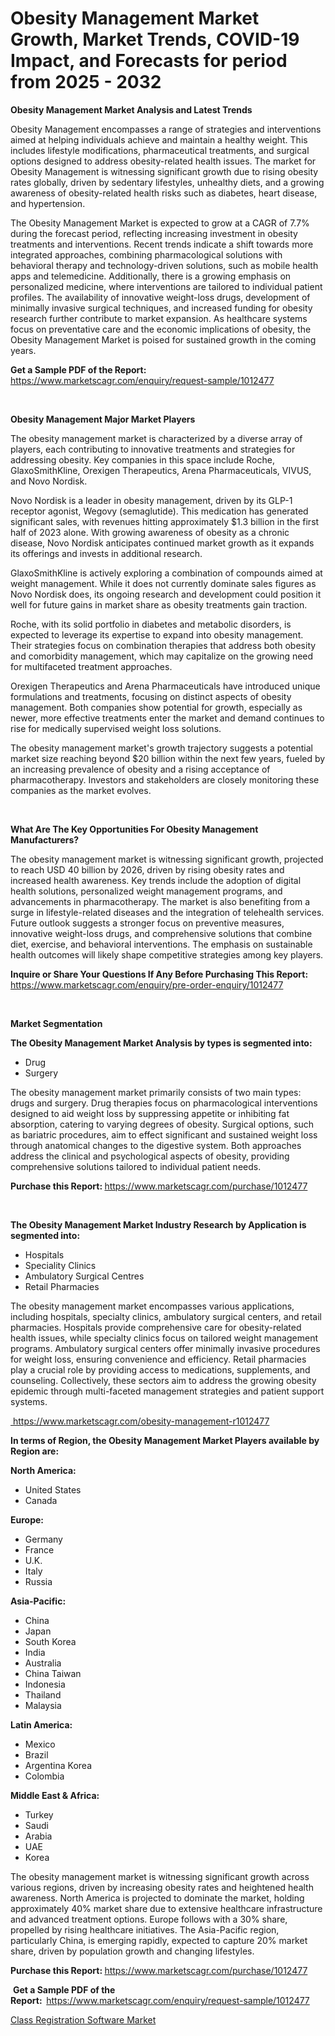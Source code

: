 <p><h1>Obesity Management Market Growth, Market Trends, COVID-19 Impact, and Forecasts for period from 2025 - 2032</h1></p><p><strong>Obesity Management Market Analysis and Latest Trends</strong></p>
<p><p>Obesity Management encompasses a range of strategies and interventions aimed at helping individuals achieve and maintain a healthy weight. This includes lifestyle modifications, pharmaceutical treatments, and surgical options designed to address obesity-related health issues. The market for Obesity Management is witnessing significant growth due to rising obesity rates globally, driven by sedentary lifestyles, unhealthy diets, and a growing awareness of obesity-related health risks such as diabetes, heart disease, and hypertension.</p><p>The Obesity Management Market is expected to grow at a CAGR of 7.7% during the forecast period, reflecting increasing investment in obesity treatments and interventions. Recent trends indicate a shift towards more integrated approaches, combining pharmacological solutions with behavioral therapy and technology-driven solutions, such as mobile health apps and telemedicine. Additionally, there is a growing emphasis on personalized medicine, where interventions are tailored to individual patient profiles. The availability of innovative weight-loss drugs, development of minimally invasive surgical techniques, and increased funding for obesity research further contribute to market expansion. As healthcare systems focus on preventative care and the economic implications of obesity, the Obesity Management Market is poised for sustained growth in the coming years.</p></p>
<p><strong>Get a Sample PDF of the Report:&nbsp;</strong> <a href="https://www.marketscagr.com/enquiry/request-sample/1012477?utm_campaign=3217&utm_medium=2&utm_source=Github&utm_content=ia&utm_term=05032025&utm_id=obesity-management">https://www.marketscagr.com/enquiry/request-sample/1012477</a></p>
<p>&nbsp;</p>
<p><strong>Obesity Management Major Market Players</strong></p>
<p><p>The obesity management market is characterized by a diverse array of players, each contributing to innovative treatments and strategies for addressing obesity. Key companies in this space include Roche, GlaxoSmithKline, Orexigen Therapeutics, Arena Pharmaceuticals, VIVUS, and Novo Nordisk.</p><p>Novo Nordisk is a leader in obesity management, driven by its GLP-1 receptor agonist, Wegovy (semaglutide). This medication has generated significant sales, with revenues hitting approximately $1.3 billion in the first half of 2023 alone. With growing awareness of obesity as a chronic disease, Novo Nordisk anticipates continued market growth as it expands its offerings and invests in additional research.</p><p>GlaxoSmithKline is actively exploring a combination of compounds aimed at weight management. While it does not currently dominate sales figures as Novo Nordisk does, its ongoing research and development could position it well for future gains in market share as obesity treatments gain traction.</p><p>Roche, with its solid portfolio in diabetes and metabolic disorders, is expected to leverage its expertise to expand into obesity management. Their strategies focus on combination therapies that address both obesity and comorbidity management, which may capitalize on the growing need for multifaceted treatment approaches.</p><p>Orexigen Therapeutics and Arena Pharmaceuticals have introduced unique formulations and treatments, focusing on distinct aspects of obesity management. Both companies show potential for growth, especially as newer, more effective treatments enter the market and demand continues to rise for medically supervised weight loss solutions.</p><p>The obesity management market's growth trajectory suggests a potential market size reaching beyond $20 billion within the next few years, fueled by an increasing prevalence of obesity and a rising acceptance of pharmacotherapy. Investors and stakeholders are closely monitoring these companies as the market evolves.</p></p>
<p>&nbsp;</p>
<p><strong>What Are The Key Opportunities For Obesity Management Manufacturers?</strong></p>
<p><p>The obesity management market is witnessing significant growth, projected to reach USD 40 billion by 2026, driven by rising obesity rates and increased health awareness. Key trends include the adoption of digital health solutions, personalized weight management programs, and advancements in pharmacotherapy. The market is also benefiting from a surge in lifestyle-related diseases and the integration of telehealth services. Future outlook suggests a stronger focus on preventive measures, innovative weight-loss drugs, and comprehensive solutions that combine diet, exercise, and behavioral interventions. The emphasis on sustainable health outcomes will likely shape competitive strategies among key players.</p></p>
<p><strong>Inquire or Share Your Questions If Any Before Purchasing This Report:</strong> <a href="https://www.marketscagr.com/enquiry/pre-order-enquiry/1012477?utm_campaign=3217&utm_medium=2&utm_source=Github&utm_content=ia&utm_term=05032025&utm_id=obesity-management">https://www.marketscagr.com/enquiry/pre-order-enquiry/1012477</a></p>
<p>&nbsp;</p>
<p><strong>Market Segmentation</strong></p>
<p><strong>The Obesity Management Market Analysis by types is segmented into:</strong></p>
<p><ul><li>Drug</li><li>Surgery</li></ul></p>
<p><p>The obesity management market primarily consists of two main types: drugs and surgery. Drug therapies focus on pharmacological interventions designed to aid weight loss by suppressing appetite or inhibiting fat absorption, catering to varying degrees of obesity. Surgical options, such as bariatric procedures, aim to effect significant and sustained weight loss through anatomical changes to the digestive system. Both approaches address the clinical and psychological aspects of obesity, providing comprehensive solutions tailored to individual patient needs.</p></p>
<p><strong>Purchase this Report:&nbsp;</strong><a href="https://www.marketscagr.com/purchase/1012477?utm_campaign=3217&utm_medium=2&utm_source=Github&utm_content=ia&utm_term=05032025&utm_id=obesity-management">https://www.marketscagr.com/purchase/1012477</a></p>
<p>&nbsp;</p>
<p><strong>The Obesity Management Market Industry Research by Application is segmented into:</strong></p>
<p><ul><li>Hospitals</li><li>Speciality Clinics</li><li>Ambulatory Surgical Centres</li><li>Retail Pharmacies</li></ul></p>
<p><p>The obesity management market encompasses various applications, including hospitals, specialty clinics, ambulatory surgical centers, and retail pharmacies. Hospitals provide comprehensive care for obesity-related health issues, while specialty clinics focus on tailored weight management programs. Ambulatory surgical centers offer minimally invasive procedures for weight loss, ensuring convenience and efficiency. Retail pharmacies play a crucial role by providing access to medications, supplements, and counseling. Collectively, these sectors aim to address the growing obesity epidemic through multi-faceted management strategies and patient support systems.</p></p>
<p><a href="https://www.marketscagr.com/obesity-management-r1012477?utm_campaign=3217&utm_medium=2&utm_source=Github&utm_content=ia&utm_term=05032025&utm_id=obesity-management">&nbsp;https://www.marketscagr.com/obesity-management-r1012477</a></p>
<p><strong>In terms of Region, the Obesity Management Market Players available by Region are:</strong></p>
<p>
    <p> <strong> North America: </strong>
        <ul>
            <li>United States</li>
            <li>Canada</li>
        </ul>
        </p> 
    <p> <strong> Europe: </strong>
        <ul>
            <li>Germany</li>
            <li>France</li>
            <li>U.K.</li>
            <li>Italy</li>
            <li>Russia</li>
        </ul>
        </p> 
    <p> <strong> Asia-Pacific: </strong>
        <ul>
            <li>China</li>
            <li>Japan</li>
            <li>South Korea</li>
            <li>India</li>
            <li>Australia</li>
            <li>China Taiwan</li>
            <li>Indonesia</li>
            <li>Thailand</li>
            <li>Malaysia</li>
        </ul>
        </p> 
    <p> <strong> Latin America: </strong>
        <ul>
            <li>Mexico</li>
            <li>Brazil</li>
            <li>Argentina Korea</li>
            <li>Colombia</li>
        </ul>
        </p> 
    <p> <strong> Middle East & Africa: </strong>
        <ul>
            <li>Turkey</li>
            <li>Saudi</li>
            <li>Arabia</li>
            <li>UAE</li>
            <li>Korea</li>
        </ul>
    </p>
    </p>
<p><p>The obesity management market is witnessing significant growth across various regions, driven by increasing obesity rates and heightened health awareness. North America is projected to dominate the market, holding approximately 40% market share due to extensive healthcare infrastructure and advanced treatment options. Europe follows with a 30% share, propelled by rising healthcare initiatives. The Asia-Pacific region, particularly China, is emerging rapidly, expected to capture 20% market share, driven by population growth and changing lifestyles.</p></p>
<p><strong>Purchase this Report: </strong><a href="https://www.marketscagr.com/purchase/1012477?utm_campaign=3217&utm_medium=2&utm_source=Github&utm_content=ia&utm_term=05032025&utm_id=obesity-management">https://www.marketscagr.com/purchase/1012477</a></p>
<p>&nbsp;<strong>Get a Sample PDF of the Report:&nbsp;&nbsp;</strong><a href="https://www.marketscagr.com/enquiry/request-sample/1012477?utm_campaign=3217&utm_medium=2&utm_source=Github&utm_content=ia&utm_term=05032025&utm_id=obesity-management">https://www.marketscagr.com/enquiry/request-sample/1012477</a></p>
<p><strong></strong></p>
<p><p><a href="https://github.com/xanaanenkaly/Market-Research-Report-List-1/blob/main/class-registration-software-market.md?utm_campaign=3217&utm_medium=2&utm_source=Github&utm_content=ia&utm_term=05032025&utm_id=obesity-management">Class Registration Software Market</a></p></p>